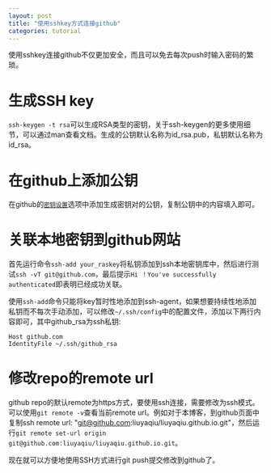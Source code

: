 ```yaml
---
layout: post
title: "使用sshkey方式连接github"
categories: tutorial
---
```


使用sshkey连接github不仅更加安全，而且可以免去每次push时输入密码的繁琐。

# **生成SSH key**
`ssh-keygen -t rsa`可以生成RSA类型的密钥，关于ssh-keygen的更多使用细节，可以通过man查看文档。生成的公钥默认名称为id_rsa.pub，私钥默认名称为id_rsa。

# **在github上添加公钥**
在github的[`密钥设置`](https://github.com/settings/keys)选项中添加生成密钥对的公钥，复制公钥中的内容填入即可。

# **关联本地密钥到github网站**
首先运行命令`ssh-add your_raskey`将私钥添加到ssh本地密钥库中，然后进行测试`ssh -vT git@github.com`，最后提示`Hi ！You've successfully authenticated`即表明已经成功关联。

使用`ssh-add`命令只能将key暂时性地添加到ssh-agent，如果想要持续性地添加私钥而不每次手动添加，可以修改`~/.ssh/config`中的配置文件，添加以下两行内容即可，其中github_rsa为ssh私钥:

```
Host github.com
IdentityFile ~/.ssh/github_rsa
```

# **修改repo的remote url**
github repo的默认remote为https方式，要使用ssh连接，需要修改为ssh模式。可以使用`git remote -v`查看当前remote url。例如对于本博客，到github页面中复制ssh remote url: "git@github.com:liuyaqiu/liuyaqiu.github.io.git"，然后运行`git remote set-url origin git@github.com:liuyaqiu/liuyaqiu.github.io.git`。

现在就可以方便地使用SSH方式进行git push提交修改到github了。
